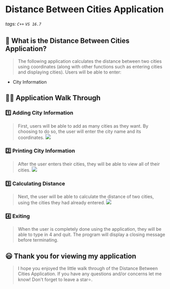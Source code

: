 # Distance Between Cities Application

###### tags: `C++` `VS 16.7`


## 📝 What is the Distance Between Cities Application?
> The following application calculates the distance between two cities using coordinates (along with other functions such as entering cities and displaying cities). Users will be able to enter:
-  City Information

## 👩‍🏫 Application Walk Through
### 1️⃣ Adding City Information ###
> First, users will be able to add as many cities as they want. By choosing to do so, the user will enter the city name and its coordinates.
> ![](https://i.imgur.com/l1JUR9F.png)


### 2️⃣ Printing City Information ###
> After the user enters their cities, they will be able to view all of their cities. 
![](https://i.imgur.com/TSUhH8o.png)


### 3️⃣ Calculating Distance ###
>Next, the user will be able to calculate the distance of two cities, using the cities they had already entered.
![](https://i.imgur.com/rzWWvNq.png)


### 4️⃣ Exiting ###
>When the user is completely done using the application, they will be able to type in 4 and quit. The program will display a closing message before terminating. 


## 😃 Thank you for viewing my application ##
> I hope you enjoyed the little walk through of the Distance Between Cities Application. If you have any questions and/or concerns let me know! Don't forget to leave a star⭐️.

